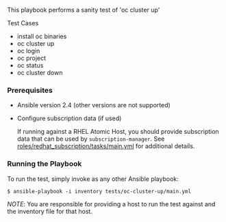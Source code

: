 This playbook performs a sanity test of 'oc cluster up'

Test Cases
  - install oc binaries
  - oc cluster up
  - oc login
  - oc project
  - oc status
  - oc cluster down

### Prerequisites
  - Ansible version 2.4 (other versions are not supported)

  - Configure subscription data (if used)

    If running against a RHEL Atomic Host, you should provide subscription
    data that can be used by `subscription-manager`.  See
    [roles/redhat_subscription/tasks/main.yml](roles/redhat_subscription/tasks/main.yml)
    for additional details.

### Running the Playbook

To run the test, simply invoke as any other Ansible playbook:

```
$ ansible-playbook -i inventory tests/oc-cluster-up/main.yml
```

*NOTE*: You are responsible for providing a host to run the test against and the
inventory file for that host.
